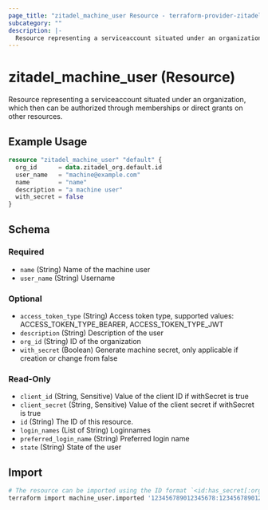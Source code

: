 ```yaml
---
page_title: "zitadel_machine_user Resource - terraform-provider-zitadel"
subcategory: ""
description: |-
  Resource representing a serviceaccount situated under an organization, which then can be authorized through memberships or direct grants on other resources.
---
```


# zitadel_machine_user (Resource)

Resource representing a serviceaccount situated under an organization, which then can be authorized through memberships or direct grants on other resources.

## Example Usage

```terraform
resource "zitadel_machine_user" "default" {
  org_id      = data.zitadel_org.default.id
  user_name   = "machine@example.com"
  name        = "name"
  description = "a machine user"
  with_secret = false
}
```

<!-- schema generated by tfplugindocs -->
## Schema

### Required

- `name` (String) Name of the machine user
- `user_name` (String) Username

### Optional

- `access_token_type` (String) Access token type, supported values: ACCESS_TOKEN_TYPE_BEARER, ACCESS_TOKEN_TYPE_JWT
- `description` (String) Description of the user
- `org_id` (String) ID of the organization
- `with_secret` (Boolean) Generate machine secret, only applicable if creation or change from false

### Read-Only

- `client_id` (String, Sensitive) Value of the client ID if withSecret is true
- `client_secret` (String, Sensitive) Value of the client secret if withSecret is true
- `id` (String) The ID of this resource.
- `login_names` (List of String) Loginnames
- `preferred_login_name` (String) Preferred login name
- `state` (String) State of the user

## Import

```bash
# The resource can be imported using the ID format `<id:has_secret[:org_id][:client_id][:client_secret]>`, e.g.
terraform import machine_user.imported '123456789012345678:123456789012345678:true:my-machine-user:j76mh34CHVrGGoXPQOg80lch67FIxwc2qIXjBkZoB6oMbf31eGMkB6bvRyaPjR2t'
```
